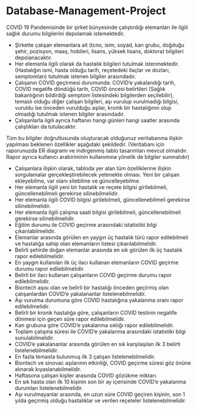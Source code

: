 # Database-Management-Project
COVID 19 Pandemisinde bir şirket bünyesinde çalıştırdığı elemanları ile ilgili sağlık durumu bilgilerini depolamak istemektedir.

- Şirkette çalışan elemanlara ait (tcno, isim, soyad, kan grubu, doğduğu şehir, pozisyon, maaş, hobileri, lisans, yüksek lisans, doktora) bilgileri depolanacaktır.
- Her elemanla ilgili olarak da hastalık bilgileri tutulmak istenmektedir. (Hastalığın ismi, hasta olduğu tarih, reçetedeki ilaçlar ve dozları, semptomları) tutulmak istenen bilgiler arasındadır.
- Çalışanın COVID geçirmesi durumunda: COVID’e yakalandığı tarih, COVID negatife döndüğü tarih, COVID öncesi belirtileri (Sağlık bakanlığının bildirdiği semptom listesindeki bilgilerden seçilebilir), temaslı olduğu diğer çalışan bilgileri, aşı vurulup vurulmadığı bilgisi, vuruldu ise önceden vurulduğu aşılar, kronik bir hastalığının olup olmadığı tutulmak istenen bilgiler arasındadır. 
- Çalışanlarla ilgili ayrıca haftanın hangi günleri hangi saatler arasında çalıştıkları da tutulacaktır.

Tüm bu bilgiler doğrultusunda oluşturacak olduğunuz veritabanına ilişkin yapılması beklenen özellikler aşağıdaki şekildedir. (Veritabanı için raporunuzda ER diagramı ve indirgenmiş tablo tasarımları mevcut olmalıdır. Rapor ayrıca kullanıcı arabiriminin kullanımına yönelik de bilgiler sunmalıdır)

- Çalışanlara ilişkin olarak, tabloda yer alan tüm özelliklerine ilişkin sorgulamalar gerçekleştirebilecek yetenekte olması. Yeni bir çalışan ekleyebilme, var olanı silebilme ve güncelleyebilme.
- Her elemanla ilgili yeni bir hastalık ve reçete bilgisi girilebilmeli, güncellenebilmeli gerekirse silinebilmelidir.
- Her elemanla ilgili COVID bilgisi girilebilmeli, güncellenebilmeli gerekirse silinebilmelidir.
- Her elemanla ilgili çalışma saati bilgisi girilebilmeli, güncellenebilmeli gerekirse silinebilmelidir.
- Eğitim durumu ile COVID geçirme arasındaki istatistiki bilgi çıkarılabilmelidir.
- Elemanlar arasında görülen en yaygın üç hastalık türü rapor edilebilmeli ve hastalığa sahip olan elemanların listesi çıkarılabilmelidir.
- Belirli şehirde doğan elemanlar arasında en sık görülen ilk üç hastalık rapor edilebilmelidir.
- En yaygın kullanılan ilk üç ilacı kullanan elemanların COVID geçirme durumu rapor edilebilmelidir.
- Belirli bir ilacı kullanan çalışanların COVID geçirme durumu rapor edilebilmelidir.
- Biontech aşısı olan ve belirli bir hastalığı önceden geçirmiş olan çalışanlardan COVID’e yakalananlar listelenebilmelidir.
- Aşı vurulma durumuna göre COVID hastalığına yakalanma oranı rapor edilebilmelidir.
- Belirli bir kronik hastalığa göre, çalışanların COVID testinin negatife dönmesi için geçen süre rapor edilebilmelidir.
- Kan grubuna göre COVID’e yakalanma sıklığı rapor edilebilmelidir.
- Toplam çalışma süresi ile COVID’e yakalanma arasındaki istatistiki bilgi sunulabilmelidir.
- COVID’e yakalananlar arasında görülen en sık karşılaşılan ilk 3 belirti listelenebilmelidir.
- En fazla temasta bulunmuş ilk 3 çalışan listelenebilmelidir.
- Biontech ve sinovac aşılarının etkinliği, COVID geçirme süresi göz önüne alınarak kıyaslanabilmelidir.
- Haftasona çalışan kişiler arasında COVID gözükme miktarı.
- En sık hasta olan ilk 10 kişinin son bir ay içerisinde COVID’e yakalanma durumları listelenebilmelidir.
- Aşı vurulmayanlar arasında, en uzun süre COVID geçiren kişinin, son 1 yılda geçirmiş olduğu hastalıklar ve verilen reçeteler listelenebilmelidir.
